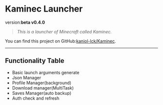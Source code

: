 # Kaminec Launcher

version:**beta v0.4.0**

> *This is a launcher of Minecraft called Kaminec.*
>

You can find this project on GitHub:[kaniol-lck/Kaminec](www.github.com/kaniol-lck/kaminec).

------

## Functionality Table

- Basic launch arguments  generate
- Json Manager
- Profile Manager(background)
- Download manager(MultiTask)
- Saves Manager(auto backup)
- Auth check and refresh

